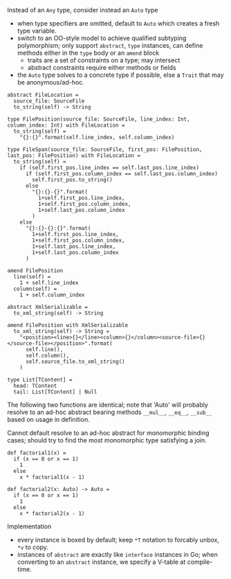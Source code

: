 Instead of an `Any` type, consider instead an `Auto` type
- when type specifiers are omitted, default to `Auto` which creates a fresh type
  variable.
- switch to an OO-style model to achieve qualified subtyping polymorphism;
  only support `abstract`, `type` instances, can define methods either in the
  `type` body or an `amend` block
  - traits are a set of constraints on a type; may intersect
  - abstract constraints require either methods or fields
- the `Auto` type solves to a concrete type if possible, else a `Trait` that may
  be anonymous/ad-hoc.

```
abstract FileLocation =
  source_file: SourceFile
  to_string(self) -> String

type FilePosition(source_file: SourceFile, line_index: Int, column_index: Int) with FileLocation =
  to_string(self) =
    "{}:{}".format(self.line_index, self.column_index)

type FileSpan(source_file: SourceFile, first_pos: FilePosition, last_pos: FilePosition) with FileLocation =
  to_string(self) =
    if (self.first_pos.line_index == self.last_pos.line_index)
      if (self.first_pos.column_index == self.last_pos.column_index)
        self.first_pos.to_string()
      else
        "{}:{}-{}".format(
          1+self.first_pos.line_index,
          1+self.first_pos.column_index,
          1+self.last_pos.column_index
        )
    else
      "{}:{}-{}:{}".format(
        1+self.first_pos.line_index,
        1+self.first_pos.column_index,
        1+self.last_pos.line_index,
        1+self.last_pos.column_index
      )

amend FilePosition
  line(self) =
    1 + self.line_index
  column(self) =
    1 + self.column_index

abstract XmlSerializable =
  to_xml_string(self) -> String

amend FilePosition with XmlSerializable
  to_xml_string(self) -> String =
    "<position><line>{}</line><column>{}</column><source-file>{}</source-file></position>".format(
      self.line(),
      self.column(),
      self.source_file.to_xml_string()
    )
```

```
type List[TContent] =
  head: TContent
  tail: List[TContent] | Null
```

The following two functions are identical; note that 'Auto' will probably
resolve to an ad-hoc abstract bearing methods `__mul__`, `__eq__`, 
`__sub__` based on usage in definition.

Cannot default resolve to an ad-hoc abstract for monomorphic binding cases; 
should try to find the most monomorphic type satisfying a join.

```
def factorial1(x) =
  if (x == 0 or x == 1)
    1
  else
    x * factorial1(x - 1)
  
def factorial2(x: Auto) -> Auto =
  if (x == 0 or x == 1)
    1
  else
    x * factorial2(x - 1)
```

Implementation
- every instance is boxed by default; keep `*T` notation to forcably unbox, `*v`
  to copy.
- instances of `abstract` are exactly like `interface` instances in Go; when
  converting to an `abstract` instance, we specify a V-table at compile-time.
